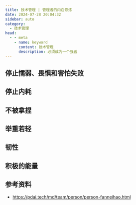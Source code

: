 ```yaml
---
title: 技术管理 | 管理者的内在修炼
date: 2024-07-28 20:04:32
sidebar: auto
category: 
  - 技术管理
head:
  - - meta
    - name: keyword
      content: 技术管理
      description: 必须成为一个强者
---
```


## 停止懦弱、畏惧和害怕失败

## 停止内耗

## 不被拿捏

## 举重若轻

## 韧性

## 积极的能量



## 参考资料

- https://pdai.tech/md/team/person/person-fanneihao.html
